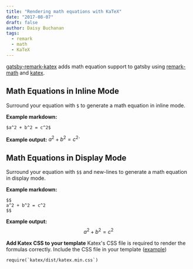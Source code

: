 ```yaml
---
title: "Rendering math equations with KaTeX"
date: "2017-08-07"
draft: false
author: Daisy Buchanan
tags:
  - remark
  - math
  - KaTeX
---
```


[gatsby-remark-katex][1] adds math equation support to gatsby using
[remark-math][2] and [katex][3].

## Math Equations in Inline Mode

Surround your equation with `$` to generate a math equation in inline mode.

**Example markdown:**

```
$a^2 + b^2 = c^2$
```

**Example output:** $a^2 + b^2 = c^2$`

## Math Equations in Display Mode

Surround your equation with `$$` and new-lines to generate a math equation in
display mode.

**Example markdown:**

```
$$
a^2 + b^2 = c^2
$$
```

**Example output:** $$ a^2 + b^2 = c^2 $$

**Add Katex CSS to your template** Katex's CSS file is required to render the
formulas correctly. Include the CSS file in your template ([example][4])

```
require(`katex/dist/katex.min.css`)
```

[1]: https://www.gatsbyjs.org/packages/gatsby-remark-katex/
[2]: https://github.com/Rokt33r/remark-math
[3]: https://github.com/Khan/KaTeX
[4]: https://github.com/gatsbyjs/gatsby/blob/master/examples/using-remark/src/templates/template-blog-post.js
